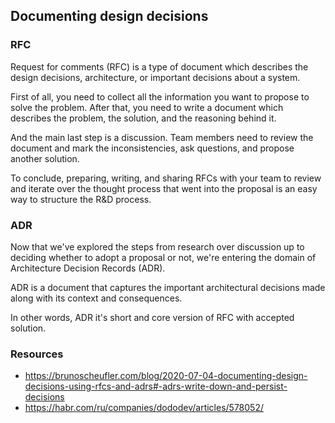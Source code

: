 ## Documenting design decisions

### RFC

Request for comments (RFC) is a type of document which describes the
design decisions, architecture, or important decisions about a system.

First of all, you need to collect all the information you want to
propose to solve the problem. After that, you need to write a document
which describes the problem, the solution, and the reasoning behind it.

And the main last step is a discussion. Team members need to review the
document and mark the inconsistencies, ask questions, and propose
another solution.

To conclude, preparing, writing, and sharing RFCs with your team
to review and iterate over the thought process that
went into the proposal is an easy way to structure the R&D process.

### ADR

Now that we've explored the steps from research over discussion up to
deciding whether to adopt a proposal or not, we're entering the domain
of Architecture Decision Records (ADR).

ADR is a document that captures the important architectural decisions
made along with its context and consequences.

In other words, ADR it's short and core version of RFC with accepted
solution.

### Resources

- https://brunoscheufler.com/blog/2020-07-04-documenting-design-decisions-using-rfcs-and-adrs#-adrs-write-down-and-persist-decisions
- https://habr.com/ru/companies/dododev/articles/578052/